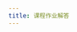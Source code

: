 ```yaml
---
title: 课程作业解答
---
```

<!--
HW 1
: **For Students of CS:** **HW**{: .label .label-red }Released:[Homework #1-sol](https://basics.sjtu.edu.cn/~yangqizhe/pdf/la2024s/homework/LA-hw1forCSsol.pdf)  
: **For Students of EI:**&thinsp;&thinsp; **HW**{: .label .label-red }Released:[Homework #1-sol](https://basics.sjtu.edu.cn/~yangqizhe/pdf/la2024s/homework/LA-hw1forEIsol.pdf)  

-->